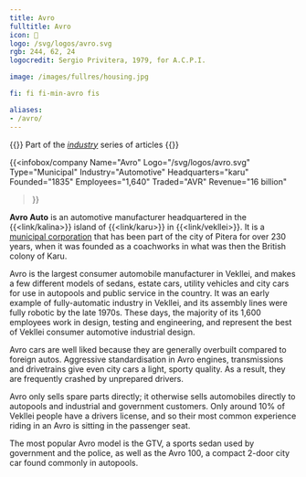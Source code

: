 ```yaml
---
title: Avro
fulltitle: Avro
icon: 🚗
logo: /svg/logos/avro.svg
rgb: 244, 62, 24
logocredit: Sergio Privitera, 1979, for A.C.P.I.

image: /images/fullres/housing.jpg

fi: fi fi-min-avro fis

aliases:
- /avro/
---
```

{{<note series>}}
 Part of the *[industry](/industry/)* series of articles
{{</note>}}

{{<infobox/company
	 Name="Avro"
	 Logo="/svg/logos/avro.svg"
	 Type="Municipal"
	 Industry="Automotive"
	 Headquarters="karu"
	 Founded="1835"
	 Employees="1,640"
	 Traded="AVR"
	 Revenue="16 billion"
 >}}

<span class="fi fi-min-avro fis"></span> **Avro Auto** is an automotive manufacturer headquartered in the {{<link/kalina>}} island of {{<link/karu>}} in {{<link/vekllei>}}. It is a [municipal corporation](/municipal-industry/) that has been part of the city of Pitera for over 230 years, when it was founded as a coachworks in what was then the British colony of Karu.

Avro is the largest consumer automobile manufacturer in Vekllei, and makes a few different models of sedans, estate cars, utility vehicles and city cars for use in autopools and public service in the country. It was an early example of fully-automatic industry in Vekllei, and its assembly lines were fully robotic by the late 1970s. These days, the majority of its 1,600 employees work in design, testing and engineering, and represent the best of Vekllei consumer automotive industrial design.

Avro cars are well liked because they are generally overbuilt compared to foreign autos. Aggressive standardisation in Avro engines, transmissions and drivetrains give even city cars a light, sporty quality. As a result, they are frequently crashed by unprepared drivers.

Avro only sells spare parts directly; it otherwise sells automobiles directly to autopools and industrial and government customers. Only around 10% of Vekllei people have a drivers license, and so their most common experience riding in an Avro is sitting in the passenger seat.

The most popular Avro model is the GTV, a sports sedan used by government and the police, as well as the Avro 100, a compact 2-door city car found commonly in autopools.
